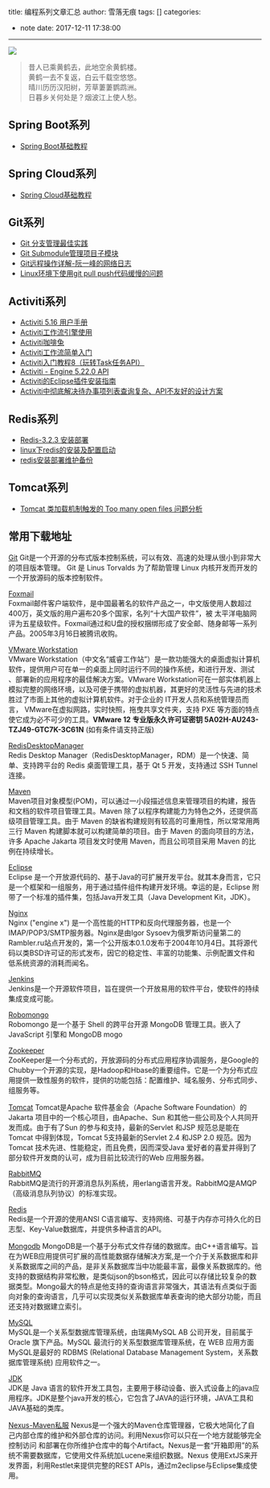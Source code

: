 title: 编程系列文章汇总
author: 雪落无痕
tags: []
categories:
  - note
date: 2017-12-11 17:38:00
---
![](https://ws1.sinaimg.cn/large/683a46dcly1fy2xzt6jlfj20xc0m8tdq.jpg)

> 昔人已乘黄鹤去，此地空余黄鹤楼。	
> 黄鹤一去不复返，白云千载空悠悠。	
> 晴川历历汉阳树，芳草萋萋鹦鹉洲。	
> 日暮乡关何处是？烟波江上使人愁。	

<!--more-->

## Spring Boot系列

- [Spring Boot基础教程](http://blog.didispace.com/Spring-Boot%E5%9F%BA%E7%A1%80%E6%95%99%E7%A8%8B/)

## Spring Cloud系列

- [Spring Cloud基础教程](http://blog.didispace.com/Spring-Cloud%E5%9F%BA%E7%A1%80%E6%95%99%E7%A8%8B/)

## Git系列

- [Git 分支管理最佳实践](https://www.ibm.com/developerworks/cn/java/j-lo-git-mange/index.html)
- [Git Submodule管理项目子模块](http://www.cnblogs.com/nicksheng/p/6201711.html)
- [Git远程操作详解-阮一峰的网络日志](http://www.ruanyifeng.com/blog/2014/06/git_remote.html)
- [Linux环境下使用git pull push代码缓慢的问题](http://blog.sina.com.cn/s/blog_63eb3eec0101ez6e.html)

## Activiti系列

- [Activiti 5.16 用户手册](http://www.mossle.com/docs/activiti/index.html#database.tables.explained)
- [Activiti工作流引擎使用](http://www.open-open.com/lib/view/open1350460225367.html)
- [Activiti咖啡兔](http://www.kafeitu.me/activiti.html)
- [Activiti工作流简单入门](https://my.oschina.net/Barudisshu/blog/309721)
- [Activiti入门教程8（玩转Task任务API）](http://www.myexception.cn/other/2016520.html)
- [Activiti - Engine 5.22.0 API](http://www.activiti.org/javadocs/)
- [Activiti的Eclipse插件安装指南](https://yq.aliyun.com/articles/45343)
- [Activiti中彻底解决待办事项列表查询复杂、API不友好的设计方案 ](https://my.oschina.net/liyuj/blog/396972)

## Redis系列

- [Redis-3.2.3 安装部署](http://www.cnblogs.com/sunmmi/p/5824326.html)
- [linux下redis的安装及配置启动](http://blog.csdn.net/huwei2003/article/details/40426513)
- [redis安装部署维护备份](http://blog.csdn.net/huwei2003/article/details/40536905)

## Tomcat系列

- [Tomcat 类加载机制触发的 Too many open files 问题分析](http://www.open-open.com/lib/view/open1479449857664.html)


## 常用下载地址

[Git](https://git-scm.com/)	
Git是一个开源的分布式版本控制系统，可以有效、高速的处理从很小到非常大的项目版本管理。 Git 是 Linus Torvalds 为了帮助管理 Linux 内核开发而开发的一个开放源码的版本控制软件。

[Foxmail](http://www.foxmail.com/)	
Foxmail邮件客户端软件，是中国最著名的软件产品之一，中文版使用人数超过400万，英文版的用户遍布20多个国家，名列“十大国产软件”，被 太平洋电脑网评为五星级软件。Foxmail通过和U盘的授权捆绑形成了安全邮、随身邮等一系列产品。2005年3月16日被腾讯收购。

[VMware Workstation ](http://rj.baidu.com/soft/detail/13808.html?ald)	
VMware Workstation（中文名“威睿工作站”）是一款功能强大的桌面虚拟计算机软件，提供用户可在单一的桌面上同时运行不同的操作系统，和进行开发、测试 、部署新的应用程序的最佳解决方案。VMware Workstation可在一部实体机器上模拟完整的网络环境，以及可便于携带的虚拟机器，其更好的灵活性与先进的技术胜过了市面上其他的虚拟计算机软件。对于企业的 IT开发人员和系统管理员而言， VMware在虚拟网路，实时快照，拖曳共享文件夹，支持 PXE 等方面的特点使它成为必不可少的工具。**VMware 12 专业版永久许可证密钥 5A02H-AU243-TZJ49-GTC7K-3C61N** (如有条件请支持正版)

[RedisDesktopManager](https://github.com/uglide/RedisDesktopManager)	
Redis Desktop Manager（RedisDesktopManager，RDM）是一个快速、简单、支持跨平台的 Redis 桌面管理工具，基于 Qt 5 开发，支持通过 SSH Tunnel 连接。

[Maven](http://maven.apache.org/download.cgi)	
Maven项目对象模型(POM)，可以通过一小段描述信息来管理项目的构建，报告和文档的软件项目管理工具。Maven 除了以程序构建能力为特色之外，还提供高级项目管理工具。由于 Maven 的缺省构建规则有较高的可重用性，所以常常用两三行 Maven 构建脚本就可以构建简单的项目。由于 Maven 的面向项目的方法，许多 Apache Jakarta 项目发文时使用 Maven，而且公司项目采用 Maven 的比例在持续增长。

[Eclipse](https://www.eclipse.org/downloads/)	
Eclipse 是一个开放源代码的、基于Java的可扩展开发平台。就其本身而言，它只是一个框架和一组服务，用于通过插件组件构建开发环境。幸运的是，Eclipse 附带了一个标准的插件集，包括Java开发工具（Java Development Kit，JDK）。

[Nginx](http://nginx.org/)	
Nginx ("engine x") 是一个高性能的HTTP和反向代理服务器，也是一个IMAP/POP3/SMTP服务器。Nginx是由Igor Sysoev为俄罗斯访问量第二的Rambler.ru站点开发的，第一个公开版本0.1.0发布于2004年10月4日。其将源代码以类BSD许可证的形式发布，因它的稳定性、丰富的功能集、示例配置文件和低系统资源的消耗而闻名。

[Jenkins](https://jenkins.io/index.html)	
Jenkins是一个开源软件项目，旨在提供一个开放易用的软件平台，使软件的持续集成变成可能。

[Robomongo](https://github.com/paralect/robomongo)	
Robomongo 是一个基于 Shell 的跨平台开源 MongoDB 管理工具。嵌入了 JavaScript 引擎和 MongoDB mogo

[Zookeeper](http://zookeeper.apache.org/)	
ZooKeeper是一个分布式的，开放源码的分布式应用程序协调服务，是Google的Chubby一个开源的实现，是Hadoop和Hbase的重要组件。它是一个为分布式应用提供一致性服务的软件，提供的功能包括：配置维护、域名服务、分布式同步、组服务等。

[Tomcat](http://tomcat.apache.org/)	
Tomcat是Apache 软件基金会（Apache Software Foundation）的Jakarta 项目中的一个核心项目，由Apache、Sun 和其他一些公司及个人共同开发而成。由于有了Sun 的参与和支持，最新的Servlet 和JSP 规范总是能在Tomcat 中得到体现，Tomcat 5支持最新的Servlet 2.4 和JSP 2.0 规范。因为Tomcat 技术先进、性能稳定，而且免费，因而深受Java 爱好者的喜爱并得到了部分软件开发商的认可，成为目前比较流行的Web 应用服务器。

[RabbitMQ](http://www.rabbitmq.com/)	
RabbitMQ是流行的开源消息队列系统，用erlang语言开发。RabbitMQ是AMQP（高级消息队列协议）的标准实现。

[Redis](http://redis.io/)	
Redis是一个开源的使用ANSI C语言编写、支持网络、可基于内存亦可持久化的日志型、Key-Value数据库，并提供多种语言的API。

[Mongodb](https://www.mongodb.com/)	
MongoDB是一个基于分布式文件存储的数据库。由C++语言编写。旨在为WEB应用提供可扩展的高性能数据存储解决方案,是一个介于关系数据库和非关系数据库之间的产品，是非关系数据库当中功能最丰富，最像关系数据库的。他支持的数据结构非常松散，是类似json的bson格式，因此可以存储比较复杂的数据类型。Mongo最大的特点是他支持的查询语言非常强大，其语法有点类似于面向对象的查询语言，几乎可以实现类似关系数据库单表查询的绝大部分功能，而且还支持对数据建立索引。

[MySQL](http://dev.mysql.com/downloads/mysql/)	
MySQL是一个关系型数据库管理系统，由瑞典MySQL AB 公司开发，目前属于 Oracle 旗下产品。MySQL 最流行的关系型数据库管理系统，在 WEB 应用方面MySQL是最好的 RDBMS (Relational Database Management System，关系数据库管理系统) 应用软件之一。

[JDK](http://www.oracle.com/technetwork/java/javase/archive-139210.html)	
JDK是 Java 语言的软件开发工具包，主要用于移动设备、嵌入式设备上的java应用程序。JDK是整个java开发的核心，它包含了JAVA的运行环境，JAVA工具和JAVA基础的类库。

[Nexus-Maven私服](https://www.sonatype.com/download-oss-sonatype)	
Nexus是一个强大的Maven仓库管理器，它极大地简化了自己内部仓库的维护和外部仓库的访问。利用Nexus你可以只在一个地方就能够完全控制访问 和部署在你所维护仓库中的每个Artifact。Nexus是一套“开箱即用”的系统不需要数据库，它使用文件系统加Lucene来组织数据。Nexus 使用ExtJS来开发界面，利用Restlet来提供完整的REST APIs，通过m2eclipse与Eclipse集成使用。
